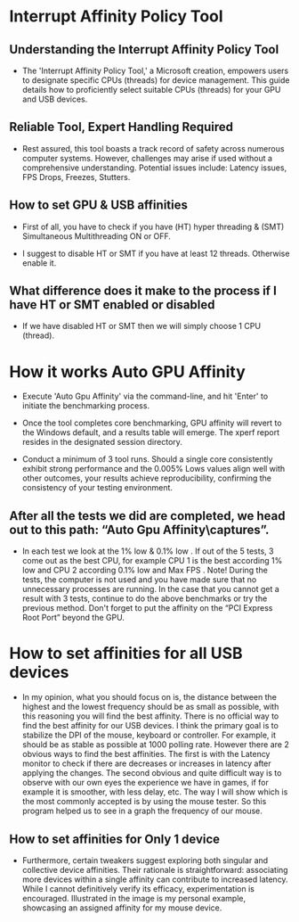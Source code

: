 # Interrupt Affinity Policy Tool

## Understanding the Interrupt Affinity Policy Tool
- The 'Interrupt Affinity Policy Tool,' a Microsoft creation, empowers users to designate specific CPUs (threads) for device management. This guide details how to proficiently select suitable CPUs (threads) for your GPU and USB devices.

## Reliable Tool, Expert Handling Required

- Rest assured, this tool boasts a track record of safety across numerous computer systems. However, challenges may arise if used without a comprehensive understanding. Potential issues include: Latency issues, FPS Drops, Freezes, Stutters.

## How to set GPU & USB affinities

- First of all, you have to check if you have (ΗΤ) hyper threading & (SMT) Simultaneous Multithreading ON or OFF.

- I suggest to disable HT or SMT if you have at least 12 threads. Otherwise enable it.

## What difference does it make to the process if I have HT or SMT enabled or disabled

- If we have disabled HT or SMT then we will simply choose 1 CPU (thread).

# How it works Auto GPU Affinity

- Execute 'Auto Gpu Affinity' via the command-line, and hit 'Enter' to initiate the benchmarking process.

- Once the tool completes core benchmarking, GPU affinity will revert to the Windows default, and a results table will emerge. The xperf report resides in the designated session directory.

- Conduct a minimum of 3 tool runs. Should a single core consistently exhibit strong performance and the 0.005% Lows values align well with other outcomes, your results achieve reproducibility, confirming the consistency of your testing environment.

## After all the tests we did are completed, we head out to this path: “Auto Gpu Affinity\captures”.

- In each test we look at the 1% low & 0.1% low . If out of the 5 tests, 3 come out as the best CPU, for example CPU 1 is the best according 1% low and CPU 2 according 0.1% low and Max FPS .  Note! During the tests, the computer is not used and you have made sure that no unnecessary processes are running. In the case that you cannot get a result with 3 tests, continue to do the above benchmarks or try the previous method. Don't forget to put the affinity on the “PCI Express Root Port” beyond the GPU.

# How to set affinities for all USB devices

- In my opinion, what you should focus on is, the distance between the highest and the lowest frequency should be as small as possible, with this reasoning you will find the best affinity. There is no official way to find the best affinity for our USB devices. I think the primary goal is to stabilize the DPI of the mouse, keyboard or controller. For example, it should be as stable as possible at 1000 polling rate. However there are 2 obvious ways to find the best affinities. The first is with the Latency monitor to check if there are decreases or increases in latency after applying the changes. The second obvious and quite difficult way is to observe with our own eyes the experience we have in games, if for example it is smoother, with less delay, etc. The way I will show which is the most commonly accepted is by using the mouse tester. So this program helped us to see in a graph the frequency of our mouse.

## How to set affinities for Only 1 device

- Furthermore, certain tweakers suggest exploring both singular and collective device affinities. Their rationale is straightforward: associating more devices within a single affinity can contribute to increased latency. While I cannot definitively verify its efficacy, experimentation is encouraged. Illustrated in the image is my personal example, showcasing an assigned affinity for my mouse device.


